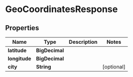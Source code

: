 

# GeoCoordinatesResponse


## Properties

| Name | Type | Description | Notes |
|------------ | ------------- | ------------- | -------------|
|**latitude** | **BigDecimal** |  |  |
|**longitude** | **BigDecimal** |  |  |
|**city** | **String** |  |  [optional] |



